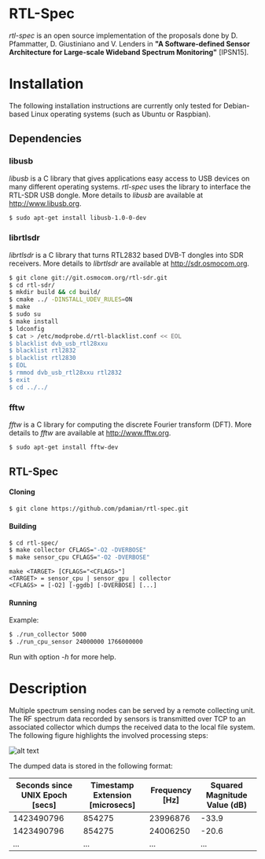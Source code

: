 RTL-Spec
========
*rtl-spec* is an open source implementation of the proposals done by D. Pfammatter, D. Giustiniano and V. Lenders in **"A Software-defined Sensor Architecture for Large-scale Wideband Spectrum Monitoring"** [IPSN15].

# Installation
The following installation instructions are currently only tested for Debian-based Linux operating systems (such as Ubuntu or Raspbian).

## Dependencies
### libusb
*libusb* is a C library that gives applications easy access to USB devices on many different operating systems. *rtl-spec* uses the library to interface the RTL-SDR USB dongle. More details to *libusb* are available at http://www.libusb.org.
```sh
$ sudo apt-get install libusb-1.0-0-dev
```

### librtlsdr
*librtlsdr* is a C library that turns RTL2832 based DVB-T dongles into SDR receivers. More details to *librtlsdr* are available at http://sdr.osmocom.org.
```sh
$ git clone git://git.osmocom.org/rtl-sdr.git
$ cd rtl-sdr/
$ mkdir build && cd build/
$ cmake ../ -DINSTALL_UDEV_RULES=ON
$ make
$ sudo su
$ make install
$ ldconfig
$ cat > /etc/modprobe.d/rtl-blacklist.conf << EOL
$ blacklist dvb_usb_rtl28xxu
$ blacklist rtl2832
$ blacklist rtl2830
$ EOL
$ rmmod dvb_usb_rtl28xxu rtl2832
$ exit
$ cd ../../
```

### fftw
*fftw* is a C library for computing the discrete Fourier transform (DFT). More details to *fftw* are available at http://www.fftw.org.
```sh
$ sudo apt-get install fftw-dev
```

## RTL-Spec
#### Cloning
```sh
$ git clone https://github.com/pdamian/rtl-spec.git
```
#### Building
```sh
$ cd rtl-spec/
$ make collector CFLAGS="-O2 -DVERBOSE"
$ make sensor_cpu CFLAGS="-O2 -DVERBOSE"
```
    make <TARGET> [CFLAGS="<CFLAGS>"]
    <TARGET> = sensor_cpu | sensor_gpu | collector
    <CFLAGS> = [-O2] [-ggdb] [-DVERBOSE] [...]
    
#### Running
Example:
```sh
$ ./run_collector 5000
$ ./run_cpu_sensor 24000000 1766000000
```
Run with option *-h* for more help.

# Description
Multiple spectrum sensing nodes can be served by a remote collecting unit. The RF spectrum data recorded by sensors is transmitted over TCP to an associated collector which dumps the received data to the local file system. The following figure highlights the involved processing steps:

![alt text](https://github.com/pdamian/rtl-spec/blob/master/images/processing_steps.png "Processing Steps")

The dumped data is stored in the following format:

| Seconds since UNIX Epoch [secs] | Timestamp Extension [microsecs] | Frequency [Hz] | Squared Magnitude Value (dB) |
| ------------------------------- | ------------------------------- | -------------- | ---------------------------- |
| 1423490796                      | 854275                          | 23996876       | -33.9                        |
| 1423490796                      | 854275                          | 24006250       | -20.6                        |
| ...                             | ...                             | ...            | ...                          |
